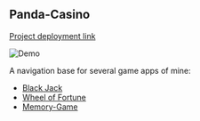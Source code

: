 ## Panda-Casino

[Project deployment link](https://ag-pandacasino.onrender.com) <br>

![Demo](Demo.gif)

A navigation base for several game apps of mine:
- [Black Jack](https://github.com/Sufyx/Black-Jack)
- [Wheel of Fortune](https://github.com/Sufyx/Wheel-of-Fortune)
- [Memory-Game](https://github.com/Sufyx/Memory-Game)


